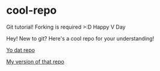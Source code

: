 # cool-repo
Git tutorial! Forking is required >:D Happy V Day

Hey! New to git? Here's a cool repo for your understanding!

[Yo dat repo](https://github.com/Rafase282/MyFCCWiki/blob/master/Back-End-Development-Certification/Git/Lesson-Save-your-Code-Revisions-Forever-with-Git.md)


[My version of that repo](https://github.com/gabriellecozart/MyFCCWiki/blob/master/Back-End-Development-Certification/Git/Lesson-Save-your-Code-Revisions-Forever-with-Git.md)